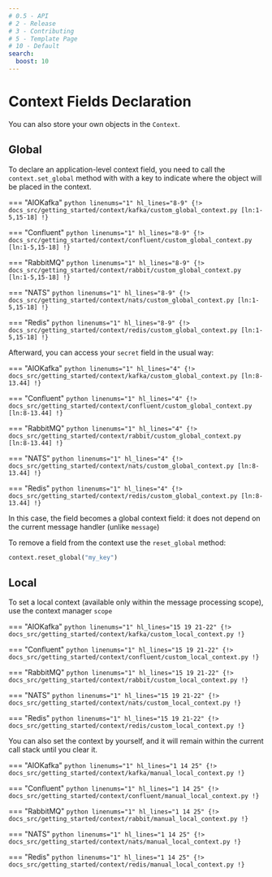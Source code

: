```yaml
---
# 0.5 - API
# 2 - Release
# 3 - Contributing
# 5 - Template Page
# 10 - Default
search:
  boost: 10
---
```


# Context Fields Declaration

You can also store your own objects in the `Context`.

## Global

To declare an application-level context field, you need to call the `context.set_global` method with with a key to indicate where the object will be placed in the context.

=== "AIOKafka"
    ```python linenums="1" hl_lines="8-9"
    {!> docs_src/getting_started/context/kafka/custom_global_context.py [ln:1-5,15-18] !}
    ```

=== "Confluent"
    ```python linenums="1" hl_lines="8-9"
    {!> docs_src/getting_started/context/confluent/custom_global_context.py [ln:1-5,15-18] !}
    ```

=== "RabbitMQ"
    ```python linenums="1" hl_lines="8-9"
    {!> docs_src/getting_started/context/rabbit/custom_global_context.py [ln:1-5,15-18] !}
    ```

=== "NATS"
    ```python linenums="1" hl_lines="8-9"
    {!> docs_src/getting_started/context/nats/custom_global_context.py [ln:1-5,15-18] !}
    ```

=== "Redis"
    ```python linenums="1" hl_lines="8-9"
    {!> docs_src/getting_started/context/redis/custom_global_context.py [ln:1-5,15-18] !}
    ```

Afterward, you can access your `secret` field in the usual way:

=== "AIOKafka"
    ```python linenums="1" hl_lines="4"
    {!> docs_src/getting_started/context/kafka/custom_global_context.py [ln:8-13.44] !}
    ```

=== "Confluent"
    ```python linenums="1" hl_lines="4"
    {!> docs_src/getting_started/context/confluent/custom_global_context.py [ln:8-13.44] !}
    ```

=== "RabbitMQ"
    ```python linenums="1" hl_lines="4"
    {!> docs_src/getting_started/context/rabbit/custom_global_context.py [ln:8-13.44] !}
    ```

=== "NATS"
    ```python linenums="1" hl_lines="4"
    {!> docs_src/getting_started/context/nats/custom_global_context.py [ln:8-13.44] !}
    ```

=== "Redis"
    ```python linenums="1" hl_lines="4"
    {!> docs_src/getting_started/context/redis/custom_global_context.py [ln:8-13.44] !}
    ```

In this case, the field becomes a global context field: it does not depend on the current message handler (unlike `message`)

To remove a field from the context use the `reset_global` method:

```python
context.reset_global("my_key")
```

## Local

To set a local context (available only within the message processing scope), use the context manager `scope`

=== "AIOKafka"
    ```python linenums="1" hl_lines="15 19 21-22"
    {!> docs_src/getting_started/context/kafka/custom_local_context.py !}
    ```

=== "Confluent"
    ```python linenums="1" hl_lines="15 19 21-22"
    {!> docs_src/getting_started/context/confluent/custom_local_context.py !}
    ```

=== "RabbitMQ"
    ```python linenums="1" hl_lines="15 19 21-22"
    {!> docs_src/getting_started/context/rabbit/custom_local_context.py !}
    ```

=== "NATS"
    ```python linenums="1" hl_lines="15 19 21-22"
    {!> docs_src/getting_started/context/nats/custom_local_context.py !}
    ```

=== "Redis"
    ```python linenums="1" hl_lines="15 19 21-22"
    {!> docs_src/getting_started/context/redis/custom_local_context.py !}
    ```

You can also set the context by yourself, and it will remain within the current call stack until you clear it.

=== "AIOKafka"
    ```python linenums="1" hl_lines="1 14 25"
    {!> docs_src/getting_started/context/kafka/manual_local_context.py !}
    ```

=== "Confluent"
    ```python linenums="1" hl_lines="1 14 25"
    {!> docs_src/getting_started/context/confluent/manual_local_context.py !}
    ```

=== "RabbitMQ"
    ```python linenums="1" hl_lines="1 14 25"
    {!> docs_src/getting_started/context/rabbit/manual_local_context.py !}
    ```

=== "NATS"
    ```python linenums="1" hl_lines="1 14 25"
    {!> docs_src/getting_started/context/nats/manual_local_context.py !}
    ```

=== "Redis"
    ```python linenums="1" hl_lines="1 14 25"
    {!> docs_src/getting_started/context/redis/manual_local_context.py !}
    ```